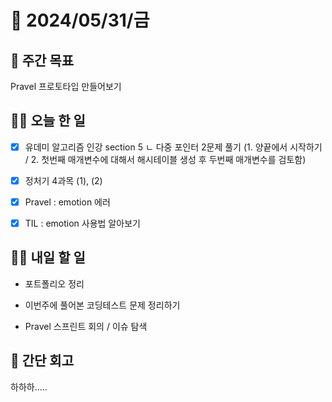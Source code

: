 # 📅 2024/05/31/금

## 🚀 주간 목표

Pravel 프로토타입 만들어보기

## 💪🏻 오늘 한 일

- [x] 유데미 알고리즘 인강 section 5 
ㄴ 다중 포인터 2문제 풀기 (1. 양끝에서 시작하기 / 2. 첫번째 매개변수에 대해서 해시테이블 생성 후 두번째 매개변수를 검토함)

- [x] 정처기 4과목 (1), (2)

- [x] Pravel : emotion 에러

- [x] TIL : emotion 사용법 알아보기

## 🫵🏻 내일 할 일

- 포트폴리오 정리

- 이번주에 풀어본 코딩테스트 문제 정리하기

- Pravel 스프린트 회의 / 이슈 탐색

## 👀 간단 회고

하하하..... 
